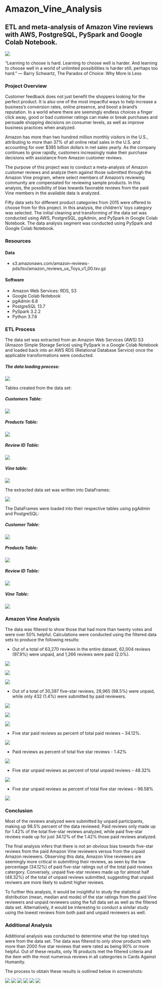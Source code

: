 # Amazon_Vine_Analysis
 
## ETL and meta-analysis of Amazon Vine reviews with AWS, PostgreSQL, PySpark and Google Colab Notebook. 

![](Images/toy_shopping_pic.jpg)

“Learning to choose is hard. Learning to choose well is harder. And learning to choose well in a world of unlimited possibilities is harder still, perhaps too hard.”
― Barry Schwartz, The Paradox of Choice: Why More Is Less

### Project Overview

Customer feedback does not just benefit the shoppers looking for the perfect product. It is also one of the most impactful ways to help increase a business’s conversion rates, online presence, and boost a brand’s reputation. In a world where there are seemingly endless choices a finger click away, good or bad customer ratings can make or break purchases and persuade shopping decisions on consumer levels, as well as improve business practices when analyzed.

Amazon has more than two hundred million monthly visitors in the U.S., attributing to more than 37% of all online retail sales in the U.S. and accounting for over $385 billion dollars in net sales yearly. As the company continues to grow rapidly, customers increasingly make their purchase decisions with assistance from Amazon customer reviews. 

The purpose of this project was to conduct a meta-analysis of Amazon customer reviews and analyze them against those submitted through the Amazon Vine program, where select members of Amazon’s reviewing community are compensated for reviewing sample products. In this analysis, the possibility of bias towards favorable reviews from the paid Vine members in the available data is analyzed. 

Fifty data sets for different product categories from 2015 were offered to choose from for this project. In this analysis, the children’s’ toys category was selected. The initial cleaning and transforming of the data set was conducted using AWS, PostgreSQL, pgAdmin, and PySpark in Google Colab Notebook. The data analysis segment was conducted using PySpark and Google Colab Notebook.

### Resources

#### Data

* s3.amazonaws.com/amazon-reviews-pds/tsv/amazon_reviews_us_Toys_v1_00.tsv.gz

#### Software

* Amazon Web Services: RDS, S3
* Google Colab Notebook
* pgAdmin 6.8
* PostgreSQL 13.7
* PySpark 3.2.2
* Python 3.7.6

### ETL Process

The data set was extracted from an Amazon Web Services (AWS) S3 (Amazon Simple Storage Serice) using PySpark in a Google Colab Notebook and loaded back into an AWS RDS (Relational Database Service) once the applicable transformations were conducted. 

##### The data loading process:

![](Images/Load_Data_Into_Spark_Dataframe.jpg)

Tables created from the data set:

##### Customers Table:

![](Images/Create_customers_dataframe.jpg)

##### Products Table:

![](Images/Create_products_dataframe.jpg)

##### Review ID Table:

![](Images/create_review_ID_dataframe.jpg)

##### Vine table:

![](Images/Create_vine_table_dataframe.jpg)

The extracted data set was written into DataFrames:

![](Images/Write_In_dataframes.jpg)

The DataFrames were loaded into their respective tables using pgAdmin and PostgreSQL:

##### Customer Table:

![](Images/pgadmin_customertable.jpg)

##### Products Table:

![](Images/pgadmin_products_table.jpg)

##### Review ID Table:

![](Images/pgadmin_reviewid_table.jpg)

##### Vine Table:

![](Images/pgadmin_vine_table.jpg)

### Amazon Vine Analysis

The data was filtered to show those that had more than twenty votes and were over 50% helpful. Calculations were conducted using the filtered data sets to produce the following results:

* Out of a total of 63,270 reviews in the entire dataset, 62,004 reviews (97.9%) were unpaid, and 1,266 reviews were paid (2.0%).

![](Images/total_vine_reviews.jpg)

![](Images/total_unpaid_review_vine.jpg)

![](Images/total_paid_review_vine.jpg)

* Out of a total of 30,397 five-star reviews, 29,965 (98.5%) were unpaid, while only 432 (1.4%) were submitted by paid reviewers.

![](Images/total_fivestar_vine.jpg)

![](Images/total_fivestar_paid_vine.jpg)

![](Images/fivestarunpaidreviews.jpg)

* Five star paid reviews as percent of total paid reviews – 34.12%. 

![](Images/fivestar_paid_percent_tototal_vine.jpg)

* Paid reviews as percent of total five star reviews -  1.42%

![](Images/paid_aspercentof_2.jpg)

* Five star unpaid reviews as percent of total unpaid reviews – 48.32%

![](Images/paid_as_percent_of.jpg)

* Five star unpaid reviews as percent of total five star reviews – 98.58%

![](Images/paidaspercent3.jpg)

### Conclusion

Most of the reviews analyzed were submitted by unpaid participants, making up 98.5% percent of the data reviewed. Paid reviews only made up for 1.42% of the total five-star reviews analyzed, while paid five-star reviews made up for just 34.12% of the 1.42% those paid reviews analyzed. 

The final analysis infers that there is not an obvious bias towards five-star reviews from the paid Amazon Vine reviewers versus from the unpaid Amazon reviewers. Observing this data, Amazon Vine reviewers are seemingly more critical in submitting their reviews, as seen by the low percentage (34.12%) of paid five-star ratings out of the total paid reviews catergory. Conversely, unpaid five-star reviews made up for almost half (48.32%) of the total of unpaid reviews submitted, suggesting that unpaid reviwers are more likely to submit higher reviews. 

To further this analysis, it would be insightful to study the statistical distribution (mean, median and mode) of the star ratings from the paid Vine reviewers and unpaid reviewers using the full data set as well as the filtered data set. Alternatively, it would be interesting to conduct a similar study using the lowest reviews from both paid and unpaid reviewers as well. 

### Additional Analysis

Additional analysis was conducted to determine what the top rated toys were from the data set. The data was filtered to only show products with more than 2000 five star reviews that were rated as being 90% or more helpful. Out of these results, only 16 products met the filtered criteria and the item with the most numerous reviews in all catergories is Cards Against Humanity. 

The process to obtain these results is outlined below in screenshots:

![](Images/createnewdf.jpg)
![](Images/filtermorethan2000.jpg)
![](Images/filtermorethan90percent.jpg)
![](Images/filterfivestar.jpg)
![](Images/writeintable.jpg)
![](Images/fivestartoptoys.jpg)

